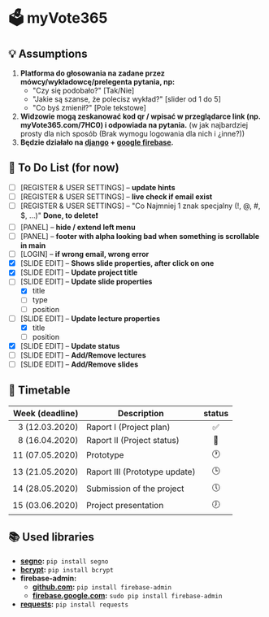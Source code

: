 # 🗳 myVote365

## 💡 Assumptions

1. **Platforma do głosowania na zadane przez mówcy/wykładowcę/prelegenta pytania, np:**
   - "Czy się podobało?" [Tak/Nie]
   - "Jakie są szanse, że polecisz wykład?" [slider od 1 do 5]
   - "Co byś zmienił?" [Pole tekstowe]
2. **Widzowie mogą zeskanować kod qr / wpisać w przeglądarce link (np. myVote365.com/7HC0) i odpowiada na pytania.** (w jak najbardziej prosty dla nich sposób (Brak wymogu logowania dla nich i ¿inne?))
3. **Będzie działało na [django](https://www.djangoproject.com/) + [google firebase](https://firebase.google.com/).**

## 📝 To Do List (for now)

- [ ] [REGISTER & USER SETTINGS] – **update hints**
- [ ] [REGISTER & USER SETTINGS] – **live check if email exist**
- [ ] [REGISTER & USER SETTINGS] – "Co Najmniej 1 znak specjalny (!, @, #, $, …)" **Done, to delete❗️**
- [ ] [PANEL] – **hide / extend left menu**
- [ ] [PANEL] – **footer with alpha looking bad when something is scrollable in main**
- [ ] [LOGIN] – **if wrong email, wrong error**
- [x] [SLIDE EDIT] – **Shows slide properties, after click on one**
- [x] [SLIDE EDIT] – **Update project title**
- [ ] [SLIDE EDIT] – **Update slide properties**
  - [x] title
  - [ ] type
  - [ ] position
- [ ] [SLIDE EDIT] – **Update lecture properties**
  - [x] title
  - [ ] position
- [x] [SLIDE EDIT] – **Update status**
- [ ] [SLIDE EDIT] – **Add/Remove lectures**
- [ ] [SLIDE EDIT] – **Add/Remove slides**

## 📆 Timetable

| Week (deadline) | Description                   | status |
| --------------: | ----------------------------- | :----: |
| 3 (12.03.2020)  | Raport I (Project plan)       | ✅     |
| 8 (16.04.2020)  | Raport II (Project status)    | 📝     |
| 11 (07.05.2020) | Prototype                     | 🕐     |
| 13 (21.05.2020) | Raport III (Prototype update) | 🕒     |
| 14 (28.05.2020) | Submission of the project     | 🕔     |
| 15 (03.06.2020) | Project presentation          | 🕖     |

## 📚 Used libraries

- **[segno](https://pypi.org/project/segno/):** `pip install segno`
- **[bcrypt](https://pypi.org/project/bcrypt/):** `pip install bcrypt`
- **firebase-admin:**
  - **[github.com](https://github.com/firebase/firebase-admin-python):** `pip install firebase-admin`
  - **[firebase.google.com](https://firebase.google.com/docs/admin/setup/):** `sudo pip install firebase-admin`
- **[requests](https://pypi.org/project/bcrypt/):** `pip install requests`
